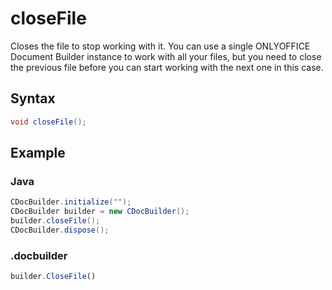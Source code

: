 # closeFile

Closes the file to stop working with it. You can use a single ONLYOFFICE Document Builder instance to work with all your files, but you need to close the previous file before you can start working with the next one in this case.

## Syntax

```java
void closeFile();
```

## Example

### Java

``` java
CDocBuilder.initialize("");
CDocBuilder builder = new CDocBuilder();
builder.closeFile();
CDocBuilder.dispose();
```

### .docbuilder

```ts
builder.CloseFile()
```
